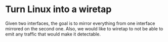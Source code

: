 # Turn Linux into a wiretap

Given two interfaces, the goal is to mirror everything from one
interface mirrored on the second one. Also, we would like to wiretap
to not be able to emit any traffic that would make it detectable.
